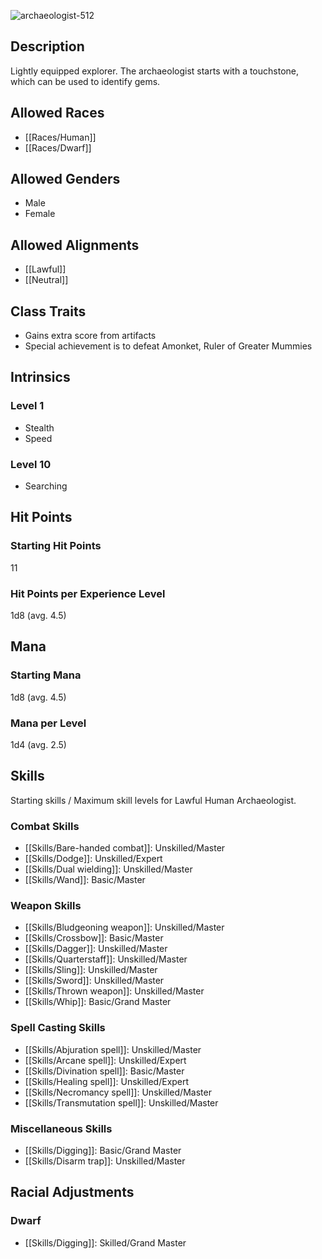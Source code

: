 ![archaeologist-512](https://github.com/hyvanmielenpelit/GnollHack/assets/16661034/0e5673b3-43ab-4b75-b010-f81c81d11db2)

## Description

Lightly equipped explorer. The archaeologist starts with a touchstone, which can be used to identify gems.

## Allowed Races

- [[Races/Human]]
- [[Races/Dwarf]]

## Allowed Genders

- Male
- Female

## Allowed Alignments

- [[Lawful]]
- [[Neutral]]

## Class Traits

- Gains extra score from artifacts
- Special achievement is to defeat Amonket, Ruler of Greater Mummies

## Intrinsics

### Level 1

- Stealth
- Speed

### Level 10

- Searching

## Hit Points

### Starting Hit Points

11

### Hit Points per Experience Level

1d8 (avg. 4.5)

## Mana

### Starting Mana

1d8 (avg. 4.5)

### Mana per Level

1d4 (avg. 2.5)

## Skills

Starting skills / Maximum skill levels for Lawful Human Archaeologist. 

### Combat Skills                                     

* [[Skills/Bare-handed combat]]: Unskilled/Master
* [[Skills/Dodge]]: Unskilled/Expert
* [[Skills/Dual wielding]]: Unskilled/Master      
* [[Skills/Wand]]: Basic/Master      

### Weapon Skills                                     

* [[Skills/Bludgeoning weapon]]: Unskilled/Master      
* [[Skills/Crossbow]]: Basic/Master      
* [[Skills/Dagger]]: Unskilled/Master      
* [[Skills/Quarterstaff]]: Unskilled/Master      
* [[Skills/Sling]]: Unskilled/Master      
* [[Skills/Sword]]: Unskilled/Master      
* [[Skills/Thrown weapon]]: Unskilled/Master
* [[Skills/Whip]]: Basic/Grand Master

### Spell Casting Skills                              

* [[Skills/Abjuration spell]]: Unskilled/Master      
* [[Skills/Arcane spell]]: Unskilled/Expert      
* [[Skills/Divination spell]]: Basic/Master      
* [[Skills/Healing spell]]: Unskilled/Expert      
* [[Skills/Necromancy spell]]: Unskilled/Master      
* [[Skills/Transmutation spell]]: Unskilled/Master      

### Miscellaneous Skills                                 

* [[Skills/Digging]]: Basic/Grand Master
* [[Skills/Disarm trap]]: Unskilled/Master

## Racial Adjustments

### Dwarf

- [[Skills/Digging]]: Skilled/Grand Master